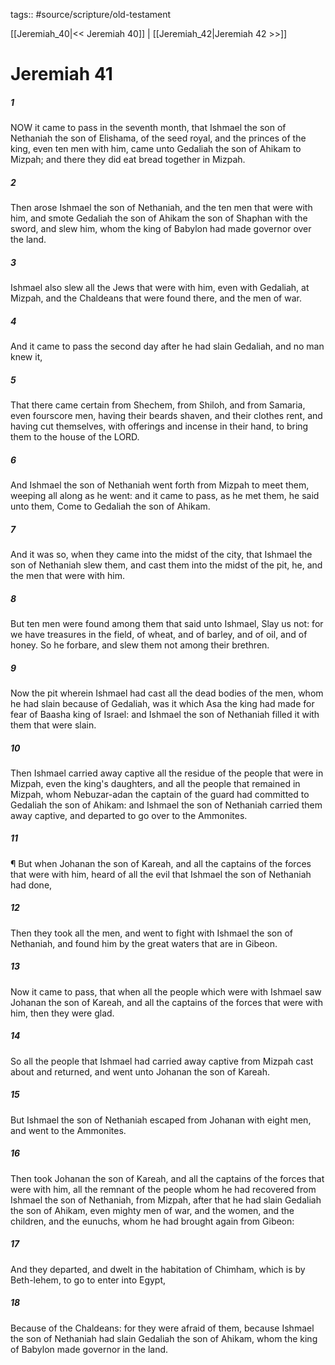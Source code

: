 tags:: #source/scripture/old-testament

[[Jeremiah_40|<< Jeremiah 40]] | [[Jeremiah_42|Jeremiah 42 >>]]

# Jeremiah 41

##### 1

NOW it came to pass in the seventh month, that Ishmael the son of Nethaniah the son of Elishama, of the seed royal, and the princes of the king, even ten men with him, came unto Gedaliah the son of Ahikam to Mizpah; and there they did eat bread together in Mizpah.

##### 2

Then arose Ishmael the son of Nethaniah, and the ten men that were with him, and smote Gedaliah the son of Ahikam the son of Shaphan with the sword, and slew him, whom the king of Babylon had made governor over the land.

##### 3

Ishmael also slew all the Jews that were with him, even with Gedaliah, at Mizpah, and the Chaldeans that were found there, and the men of war.

##### 4

And it came to pass the second day after he had slain Gedaliah, and no man knew it,

##### 5

That there came certain from Shechem, from Shiloh, and from Samaria, even fourscore men, having their beards shaven, and their clothes rent, and having cut themselves, with offerings and incense in their hand, to bring them to the house of the LORD.

##### 6

And Ishmael the son of Nethaniah went forth from Mizpah to meet them, weeping all along as he went: and it came to pass, as he met them, he said unto them, Come to Gedaliah the son of Ahikam.

##### 7

And it was so, when they came into the midst of the city, that Ishmael the son of Nethaniah slew them, and cast them into the midst of the pit, he, and the men that were with him.

##### 8

But ten men were found among them that said unto Ishmael, Slay us not: for we have treasures in the field, of wheat, and of barley, and of oil, and of honey. So he forbare, and slew them not among their brethren.

##### 9

Now the pit wherein Ishmael had cast all the dead bodies of the men, whom he had slain because of Gedaliah, was it which Asa the king had made for fear of Baasha king of Israel: and Ishmael the son of Nethaniah filled it with them that were slain.

##### 10

Then Ishmael carried away captive all the residue of the people that were in Mizpah, even the king's daughters, and all the people that remained in Mizpah, whom Nebuzar-adan the captain of the guard had committed to Gedaliah the son of Ahikam: and Ishmael the son of Nethaniah carried them away captive, and departed to go over to the Ammonites.

##### 11

¶ But when Johanan the son of Kareah, and all the captains of the forces that were with him, heard of all the evil that Ishmael the son of Nethaniah had done,

##### 12

Then they took all the men, and went to fight with Ishmael the son of Nethaniah, and found him by the great waters that are in Gibeon.

##### 13

Now it came to pass, that when all the people which were with Ishmael saw Johanan the son of Kareah, and all the captains of the forces that were with him, then they were glad.

##### 14

So all the people that Ishmael had carried away captive from Mizpah cast about and returned, and went unto Johanan the son of Kareah.

##### 15

But Ishmael the son of Nethaniah escaped from Johanan with eight men, and went to the Ammonites.

##### 16

Then took Johanan the son of Kareah, and all the captains of the forces that were with him, all the remnant of the people whom he had recovered from Ishmael the son of Nethaniah, from Mizpah, after that he had slain Gedaliah the son of Ahikam, even mighty men of war, and the women, and the children, and the eunuchs, whom he had brought again from Gibeon:

##### 17

And they departed, and dwelt in the habitation of Chimham, which is by Beth-lehem, to go to enter into Egypt,

##### 18

Because of the Chaldeans: for they were afraid of them, because Ishmael the son of Nethaniah had slain Gedaliah the son of Ahikam, whom the king of Babylon made governor in the land.

